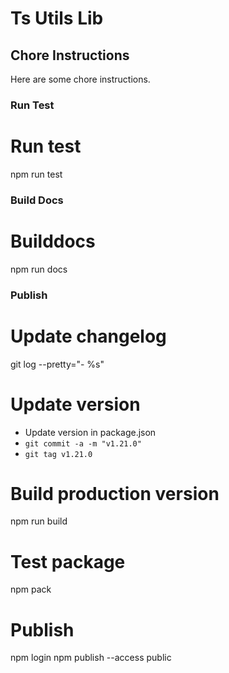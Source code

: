 # Ts Utils Lib

## Chore Instructions

Here are some chore instructions.

### Run Test
# Run test
npm run test

### Build Docs
# Builddocs
npm run docs

### Publish
# Update changelog
git log --pretty="- %s"

# Update version
- Update version in package.json
- `git commit -a -m "v1.21.0"`
- `git tag v1.21.0`

# Build production version
npm run build

# Test package
npm pack

# Publish
npm login
npm publish --access public
